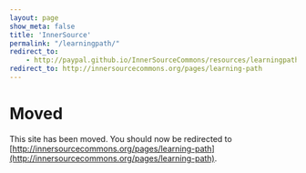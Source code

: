 ```yaml
---
layout: page
show_meta: false
title: 'InnerSource'
permalink: "/learningpath/"
redirect_to: 
    - http://paypal.github.io/InnerSourceCommons/resources/learningpath/
redirect_to: http://innersourcecommons.org/pages/learning-path
---
```


# Moved

This site has been moved. You should now be redirected to [http://innersourcecommons.org/pages/learning-path](http://innersourcecommons.org/pages/learning-path).